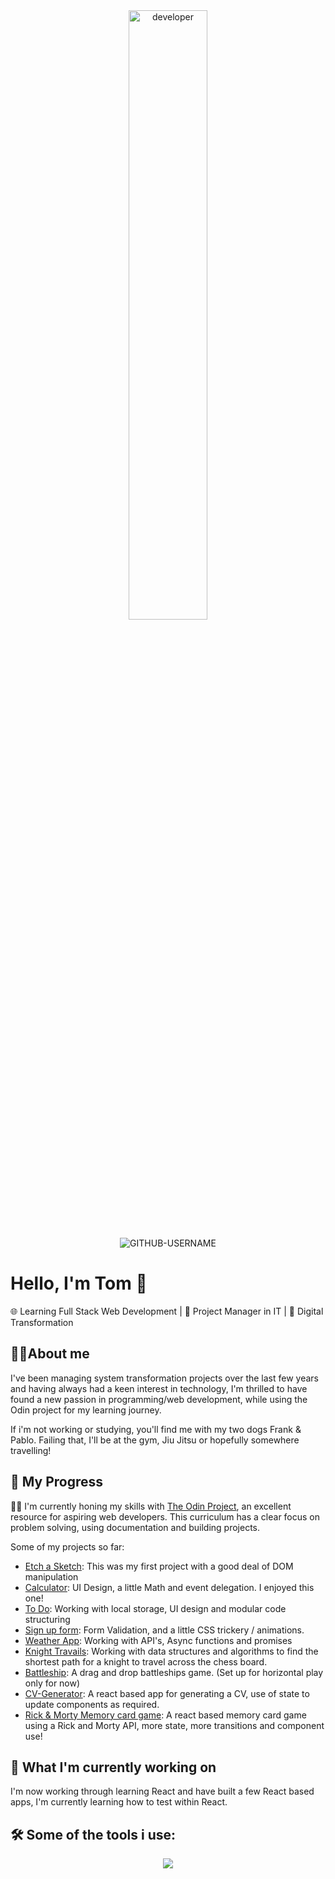 <div align="center">
  
<img src="https://github.com/TomJS14/TomJS14/assets/133436558/0d9e2351-3041-4485-aa9c-19b888a1bf32" alt="developer" width="50%" style="border-radius: 10px" />
  
</div>

<p align="center"> <img src="https://komarev.com/ghpvc/?username=TomJS14&label=Profile%20views&color=24ab77&style=flat" alt="GITHUB-USERNAME" /> </p>

#  Hello, I'm Tom 👋

🌐 Learning Full Stack Web Development | 🚀 Project Manager in IT | 🌟 Digital Transformation



## 👨‍💻About me

I've been managing system transformation projects over the last few years and having always had a keen interest in technology, I'm thrilled to have found a new passion in programming/web development, while using the Odin project for my learning journey.

If i'm not working or studying, you'll find me with my two dogs Frank & Pablo. Failing that, I'll be at the gym, Jiu Jitsu or hopefully somewhere travelling!



## 🚀 My Progress

👨‍💻 I'm currently honing my skills with [The Odin Project](https://www.theodinproject.com/), an excellent resource for aspiring web developers. This curriculum has a clear focus on problem solving, using documentation and building projects.

Some of my projects so far: 

- [Etch a Sketch](https://tomjs14.github.io/etch-a-sketch):  This was my first project with a good deal of DOM manipulation
- [Calculator](https://tomjs14.github.io/calculator): UI Design, a little Math and event delegation. I enjoyed this one!
- [To Do](https://tomjs14.github.io/to-do/): Working with local storage, UI design and modular code structuring
- [Sign up form](https://tomjs14.github.io/sign-up-form/): Form Validation, and a little CSS trickery / animations.
- [Weather App](https://tomjs14.github.io/weather-app/): Working with API's, Async functions and promises
- [Knight Travails](https://github.com/TomJS14/knight-travails): Working with data structures and algorithms to find the shortest path for a knight to travel across the chess board.
- [Battleship](https://tomjs14.github.io/battleships/): A drag and drop battleships game. (Set up for horizontal play only for now)
- [CV-Generator](https://main--resilient-creponne-61313e.netlify.app/): A react based app for generating a CV, use of state to update components as required.
- [Rick & Morty Memory card game](https://memorycard-rick.netlify.app/): A react based memory card game using a Rick and Morty API, more state, more transitions and component use!

  

## 🌱 What I'm currently working on

I'm now working through learning React and have built a few React based apps, I'm currently learning how to test within React.



## 🛠️ Some of the tools i use: 

<p align="center">
  <a href="https://skillicons.dev">
    <img src="https://skillicons.dev/icons?i=js,html,css,webpack,jest,vscode,github" />
  </a>
</p>




<!---
TomJS14/TomJS14 is a ✨ special ✨ repository because its `README.md` (this file) appears on your GitHub profile.
You can click the Preview link to take a look at your changes.
--->
